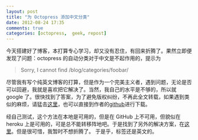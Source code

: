 ```yaml
---
layout: post
title: "为 Octopress 添加中文分类"
date: 2012-08-24 17:35
comments: true
categories: [octopress,  geek, repost]
---
```


今天搭建好了博客，本打算专心学习，却又没有忍住，有回来折腾了。果然立即便发现了问题：octopress 的自动分类对于中文是不起作用的，提示为

> Sorry, I cannot find /blog/categories/foobar/

尽管我有写个纯英文博客的打算，但是作为一个完美主义者，遇到问题，无论是否可以回避，我就是喜欢把它解决了。当然，我自己的水平是不够的，所以就 google
了。很快找到了答案，为了避免版权纠纷，不再此全文转载，如果遇到类似的麻烦，请猛击[这里](http://geron.heroku.com/blog/2012/03/octo-cate-cn-spo)，也可以直接到作者的[github](https://github.com/geron-cn/octopress-study)进行下载。

经自己测试，这个方法在本地是可用的，但是在 GitHub 上不可用，但貌似在 heroku 上是可用的，可是总不能转移阵地吧。于是找到了另外的解决方案，在[这里](http://blog.sprabbit.com/blog/2012/03/23/octopress/)。但是很可惜，我暂时不想折腾了。
于是乎，标签还是英文的。
